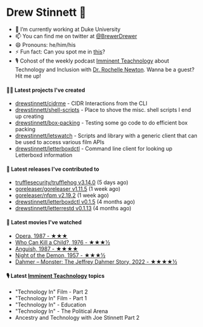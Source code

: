 
# Drew Stinnett 👋

- 🔭 I’m currently working at Duke University
- 📫 You can find me on twitter at [@BrewerDrewer](https://twitter.com/BrewerDrewer)
- 😄 Pronouns: he/him/his
- ⚡ Fun fact: Can you spot me in [this](https://www.youtube.com/watch?v=oL9WnB0qHBA)?
- 🎙 Cohost of the weekly podcast [Imminent Teachnology](https://podcast.imminentteachnology.com/) about Technology and Inclusion with [Dr. Rochelle Newton](https://www.linkedin.com/in/drrochellenewton/). Wanna be a guest? Hit me up!

#### 👨‍💻 Latest projects I've created
- [drewstinnett/cidrme](https://github.com/drewstinnett/cidrme) - CIDR Interactions from the CLI
- [drewstinnett/shell-scripts](https://github.com/drewstinnett/shell-scripts) - Place to shove the misc. shell scripts I end up creating
- [drewstinnett/box-packing](https://github.com/drewstinnett/box-packing) - Testing some go code to do efficient box packing
- [drewstinnett/letswatch](https://github.com/drewstinnett/letswatch) - Scripts and library with a generic client that can be used to access various film APIs
- [drewstinnett/letterboxdctl](https://github.com/drewstinnett/letterboxdctl) - Command line client for looking up Letterboxd information

#### 🚀 Latest releases I've contributed to
- [trufflesecurity/trufflehog v3.14.0](https://github.com/trufflesecurity/trufflehog/releases/tag/v3.14.0) (5 days ago)
- [goreleaser/goreleaser v1.11.5](https://github.com/goreleaser/goreleaser/releases/tag/v1.11.5) (1 week ago)
- [goreleaser/nfpm v2.19.2](https://github.com/goreleaser/nfpm/releases/tag/v2.19.2) (1 week ago)
- [drewstinnett/letterboxdctl v0.1.5](https://github.com/drewstinnett/letterboxdctl/releases/tag/v0.1.5) (4 months ago)
- [drewstinnett/letterrestd v0.1.13](https://github.com/drewstinnett/letterrestd/releases/tag/v0.1.13) (4 months ago)

#### 🍿 Latest movies I've watched
- [Opera, 1987 - ★★★](https://letterboxd.com/mondodrew/film/opera/)
- [Who Can Kill a Child?, 1976 - ★★★½](https://letterboxd.com/mondodrew/film/who-can-kill-a-child/)
- [Anguish, 1987 - ★★★★](https://letterboxd.com/mondodrew/film/anguish/)
- [Night of the Demon, 1957 - ★★★½](https://letterboxd.com/mondodrew/film/night-of-the-demon/)
- [Dahmer – Monster: The Jeffrey Dahmer Story, 2022 - ★★★★½](https://letterboxd.com/mondodrew/film/dahmer-monster-the-jeffrey-dahmer-story/)

#### 🎙 Latest [Imminent Teachnology](https://podcast.imminentteachnology.com/) topics
- &#34;Technology In&#34; Film - Part 2
- &#34;Technology In&#34; Film - Part 1
- &#34;Technology In&#34; - Education
- &#34;Technology In&#34; - The Political Arena
- Ancestry and Technology with Joe Stinnett Part 2
